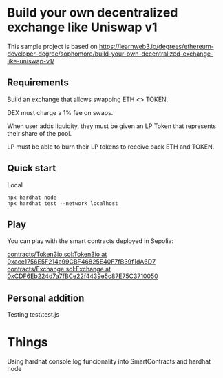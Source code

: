 # Build your own decentralized exchange like Uniswap v1

This sample project is based on [https://learnweb3.io/degrees/ethereum-developer-degree/sophomore/build-your-own-decentralized-exchange-like-uniswap-v1/ ](https://learnweb3.io/degrees/ethereum-developer-degree/sophomore/build-your-own-decentralized-exchange-like-uniswap-v1/)

## Requirements

Build an exchange that allows swapping ETH <> TOKEN.

DEX must charge a 1% fee on swaps.

When user adds liquidity, they must be given an LP Token that represents their share of the pool.

LP must be able to burn their LP tokens to receive back ETH and TOKEN.

## Quick start

Local
```
npx hardhat node
npx hardhat test --network localhost 
```

## Play
You can play with the smart contracts deployed in Sepolia:

[contracts/Token3io.sol:Token3io at 0xace1756E5F214a99CBF46825E40F7fB39f1dA6D7](https://sepolia.etherscan.io/address/0xace1756E5F214a99CBF46825E40F7fB39f1dA6D7)
[contracts/Exchange.sol:Exchange at 0xCDF6Eb224d7a7fBCe22f4439e5c87E75C3710050](https://sepolia.etherscan.io/address/0xCDF6Eb224d7a7fBCe22f4439e5c87E75C3710050)

## Personal addition

Testing test\test.js

# Things

Using hardhat console.log funcionality into SmartContracts and hardhat node

